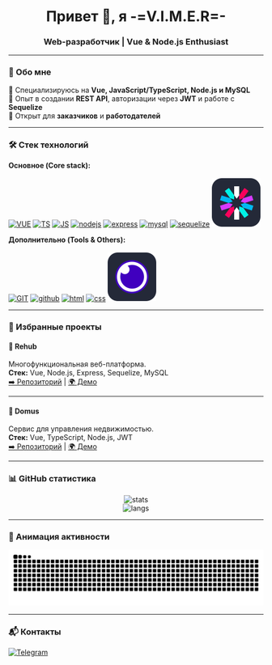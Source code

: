 <h1 align="center">Привет 👋, я -=V.I.M.E.R=-</h1>
<h3 align="center">Web-разработчик | Vue & Node.js Enthusiast</h3>

---

### 🚀 Обо мне

🔹 Специализируюсь на **Vue, JavaScript/TypeScript, Node.js и MySQL**<br>
🔹 Опыт в создании **REST API**, авторизации через **JWT** и работе с **Sequelize**<br>
🔹 Открыт для **заказчиков** и **работодателей**<br>

---

### 🛠️ Стек технологий

**Основное (Core stack):**<br><br>
[![VUE](https://skillicons.dev/icons?i=vue)](https://vuejs.org/)
[![TS](https://skillicons.dev/icons?i=ts)](https://www.typescriptlang.org/)
[![JS](https://skillicons.dev/icons?i=js)](https://learn.javascript.ru/)
[![nodejs](https://skillicons.dev/icons?i=nodejs)](https://nodejs.org/en)
[![express](https://skillicons.dev/icons?i=express)](https://expressjs.com/)
[![mysql](https://skillicons.dev/icons?i=mysql)](https://www.mysql.com/)
[![sequelize](https://skillicons.dev/icons?i=sequelize)](https://sequelize.org)
[![JWT](assets/icons/Jsonwebtokens.svg)](https://www.jwt.io/)

**Дополнительно (Tools & Others):**<br><br>
[![GIT](https://skillicons.dev/icons?i=git)](https://git-scm.com/)
[![github](https://skillicons.dev/icons?i=github)](https://github.com/)
[![html](https://skillicons.dev/icons?i=html)](#)
[![css](https://skillicons.dev/icons?i=css)](#)
[![Insomnia](assets/icons/Insomnia.svg)](https://insomnia.rest/)

---

### 🌟 Избранные проекты

#### 🔹 Rehub

Многофункциональная веб-платформа.  
**Стек:** Vue, Node.js, Express, Sequelize, MySQL  
[➡️ Репозиторий](#) | [🌍 Демо](#)

---

#### 🔹 Domus

Сервис для управления недвижимостью.  
**Стек:** Vue, TypeScript, Node.js, JWT  
[➡️ Репозиторий](#) | [🌍 Демо](#)

---

### 📊 GitHub статистика

<p align="center">
  <img src="https://github-readme-stats.vercel.app/api?username=VIMER5&show_icons=true&theme=radical" alt="stats" />
  <br/>
  <img src="https://github-readme-stats.vercel.app/api/top-langs/?username=VIMER5&locale=ru&layout=compact&theme=radical" alt="langs" />
</p>

---

### 🐍 Анимация активности

![Snake animation](https://github.com/VIMER5/VIMER5/blob/output/github-contribution-grid-snake-dark.svg)

---

### 📬 Контакты

[![Telegram](https://img.shields.io/badge/Telegram-2CA5E0?style=for-the-badge&logo=telegram&logoColor=white)](https://t.me/The_crazy_fun)
